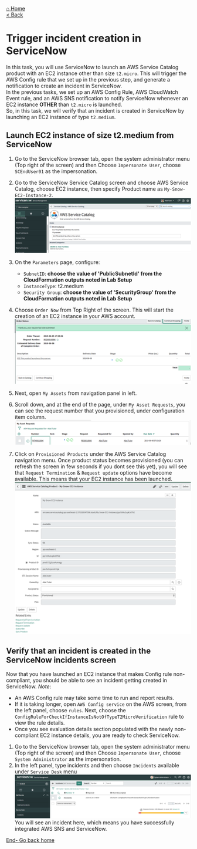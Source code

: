 [⌂ Home](/labs/end-to-end-it-lifecycle-management/README.md)
<br />[< Back](/labs/end-to-end-it-lifecycle-management/resources/README-AWS-NOTIFICATIONS-TO-SNOW.md)

# Trigger incident creation in ServiceNow 
In this task, you will use ServiceNow to launch an AWS Service Catalog product with an EC2 instance other than size `t2.micro`. This will trigger the AWS Config rule that we set up in the previous step, and generate a notification to create an incident in ServiceNow. 
<br/>In the previous tasks, we set up an AWS Config Rule, AWS CloudWatch Event rule, and an AWS SNS notification to notify ServiceNow whenever an EC2 instance **OTHER** than `t2.micro` is launched. 
<br/>So, in this task, we will verify that an incident is created in ServiceNow by launching an EC2 instance of type `t2.medium`.

## Launch EC2 instance of size t2.medium from ServiceNow
1. Go to the ServiceNow browser tab, open the system administrator menu (Top right of the screen) and then Choose `Impersonate User`, choose `SCEndUser01` as the impersonation.
2. Go to the ServiceNow Service Catalog screen and choose AWS Service Catalog, choose EC2 instance, then specify Product name as `My-Snow-EC2-Instance-2`.
![snow-prov-3](/labs/end-to-end-it-lifecycle-management/resources/snow-prov-3.png)

3. On the `Parameters` page, configure:
    - `SubnetID`: **choose the value of 'PublicSubnetId' from the CloudFormation outputs noted in Lab Setup**
    - `InstanceType`: t2.medium
    - `Security Group`: **choose the value of 'SecurityGroup' from the CloudFormation outputs noted in Lab Setup**

4. Choose `Order Now` from Top Right of the screen. This will start the creation of an EC2 instance in your AWS account.
![snow-prov-4](/labs/end-to-end-it-lifecycle-management/resources/snow-prov-4.png)
5. Next, open `My Assets` from navigation panel in left.
6. Scroll down, and at the end of the page, under `My Asset Requests`, you can see the request number that you provisioned, under configuration item column.
![snow-prov-5](/labs/end-to-end-it-lifecycle-management/resources/snow-prov-5.png)
7. Click on `Provisioned Products` under the AWS Service Catalog navigation menu. Once product status becomes provisioned (you can refresh the screen in few seconds if you dont see this yet), you will see that `Request Termination` & `Request update` options have become available. This means that your EC2 instance has been launched.
![snow-prov-6](/labs/end-to-end-it-lifecycle-management/resources/snow-prov-6.png)

## Verify that an incident is created in the ServiceNow incidents screen
Now that you have launched an EC2 instance that makes Config rule non-compliant, you should be able to see an incident getting created in ServiceNow.
_Note_: 
- An AWS Config rule may take some time to run and report results. 
- If it is taking longer, open `AWS Config service` on the AWS screen, from the left panel, choose `rules`. Next, choose the `ConfigRuleForCheckIfInstanceIsNotOfTypeT2MicroVerification` rule to view the rule details. 
- Once you see evaluation details section populated with the newly non-compliant EC2 instance details, you are ready to check ServiceNow.

1. Go to the ServiceNow browser tab, open the system administrator menu (Top right of the screen) and then Choose `Impersonate User`, choose `System Administrator` as the impersonation.
2. In the left panel, type incidents and then choose `Incidents` available under `Service Desk` menu
![snow-incident-8](/labs/end-to-end-it-lifecycle-management/resources/snow-incident-8.png)
You will see an incident here, which means you have successfully integrated AWS SNS and ServiceNow.

[End- Go back home](/labs/end-to-end-it-lifecycle-management/README.md)